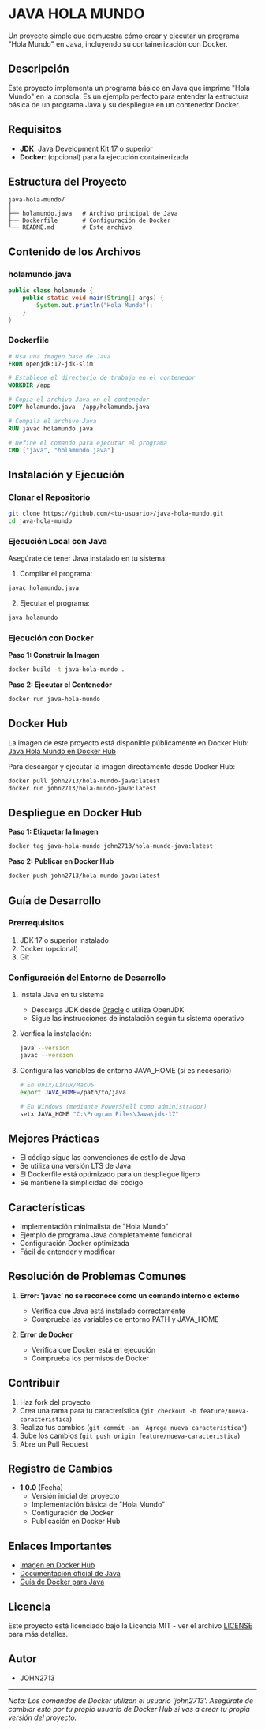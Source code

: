 # **JAVA HOLA MUNDO**

Un proyecto simple que demuestra cómo crear y ejecutar un programa "Hola Mundo" en Java, incluyendo su containerización con Docker.

## Descripción
Este proyecto implementa un programa básico en Java que imprime "Hola Mundo" en la consola. Es un ejemplo perfecto para entender la estructura básica de un programa Java y su despliegue en un contenedor Docker.

## Requisitos
- **JDK**: Java Development Kit 17 o superior
- **Docker**: (opcional) para la ejecución containerizada

## Estructura del Proyecto
```
java-hola-mundo/
│
├── holamundo.java   # Archivo principal de Java
├── Dockerfile       # Configuración de Docker
└── README.md        # Este archivo
```

## Contenido de los Archivos

### holamundo.java
```java
public class holamundo {
    public static void main(String[] args) {
        System.out.println("Hola Mundo");
    }
}
```

### Dockerfile
```dockerfile
# Usa una imagen base de Java
FROM openjdk:17-jdk-slim

# Establece el directorio de trabajo en el contenedor
WORKDIR /app

# Copia el archivo Java en el contenedor
COPY holamundo.java  /app/holamundo.java

# Compila el archivo Java
RUN javac holamundo.java

# Define el comando para ejecutar el programa
CMD ["java", "holamundo.java"]
```

## Instalación y Ejecución

### Clonar el Repositorio
```bash
git clone https://github.com/<tu-usuario>/java-hola-mundo.git
cd java-hola-mundo
```

### Ejecución Local con Java
Asegúrate de tener Java instalado en tu sistema:

1. Compilar el programa:
```bash
javac holamundo.java
```

2. Ejecutar el programa:
```bash
java holamundo
```

### Ejecución con Docker

**Paso 1: Construir la Imagen**
```bash
docker build -t java-hola-mundo .
```

**Paso 2: Ejecutar el Contenedor**
```bash
docker run java-hola-mundo
```

## Docker Hub
La imagen de este proyecto está disponible públicamente en Docker Hub:
[Java Hola Mundo en Docker Hub](https://hub.docker.com/repository/docker/john2713/hola-mundo-java/general)

Para descargar y ejecutar la imagen directamente desde Docker Hub:
```bash
docker pull john2713/hola-mundo-java:latest
docker run john2713/hola-mundo-java:latest
```

## Despliegue en Docker Hub

**Paso 1: Etiquetar la Imagen**
```bash
docker tag java-hola-mundo john2713/hola-mundo-java:latest
```

**Paso 2: Publicar en Docker Hub**
```bash
docker push john2713/hola-mundo-java:latest
```

## Guía de Desarrollo

### Prerrequisitos
1. JDK 17 o superior instalado
2. Docker (opcional)
3. Git

### Configuración del Entorno de Desarrollo
1. Instala Java en tu sistema
   - Descarga JDK desde [Oracle](https://www.oracle.com/java/technologies/downloads/) o utiliza OpenJDK
   - Sigue las instrucciones de instalación según tu sistema operativo

2. Verifica la instalación:
   ```bash
   java --version
   javac --version
   ```

3. Configura las variables de entorno JAVA_HOME (si es necesario)
   ```bash
   # En Unix/Linux/MacOS
   export JAVA_HOME=/path/to/java
   
   # En Windows (mediante PowerShell como administrador)
   setx JAVA_HOME "C:\Program Files\Java\jdk-17"
   ```

## Mejores Prácticas
- El código sigue las convenciones de estilo de Java
- Se utiliza una versión LTS de Java
- El Dockerfile está optimizado para un despliegue ligero
- Se mantiene la simplicidad del código

## Características
- Implementación minimalista de "Hola Mundo"
- Ejemplo de programa Java completamente funcional
- Configuración Docker optimizada
- Fácil de entender y modificar

## Resolución de Problemas Comunes
1. **Error: 'javac' no se reconoce como un comando interno o externo**
   - Verifica que Java está instalado correctamente
   - Comprueba las variables de entorno PATH y JAVA_HOME

2. **Error de Docker**
   - Verifica que Docker está en ejecución
   - Comprueba los permisos de Docker

## Contribuir
1. Haz fork del proyecto
2. Crea una rama para tu característica (`git checkout -b feature/nueva-caracteristica`)
3. Realiza tus cambios (`git commit -am 'Agrega nueva característica'`)
4. Sube los cambios (`git push origin feature/nueva-caracteristica`)
5. Abre un Pull Request

## Registro de Cambios
- **1.0.0** (Fecha)
  - Versión inicial del proyecto
  - Implementación básica de "Hola Mundo"
  - Configuración de Docker
  - Publicación en Docker Hub

## Enlaces Importantes
- [Imagen en Docker Hub](https://hub.docker.com/repository/docker/john2713/hola-mundo-java/general)
- [Documentación oficial de Java](https://docs.oracle.com/en/java/)
- [Guía de Docker para Java](https://docs.docker.com/language/java/)

## Licencia
Este proyecto está licenciado bajo la Licencia MIT - ver el archivo [LICENSE](LICENSE) para más detalles.

## Autor
- JOHN2713

---
*Nota: Los comandos de Docker utilizan el usuario 'john2713'. Asegúrate de cambiar esto por tu propio usuario de Docker Hub si vas a crear tu propia versión del proyecto.*
